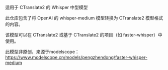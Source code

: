 适用于 CTranslate2 的 Whisper 中型模型

此仓库包含了将 OpenAI 的 whisper-medium 模型转换为 CTranslate2 模型格式的内容。

该模型可以在 CTranslate2 或基于 CTranslate2 的项目（如 faster-whisper）中使用。

此模型非原创，来源于modelscope：https://www.modelscope.cn/models/pengzhendong/faster-whisper-medium
